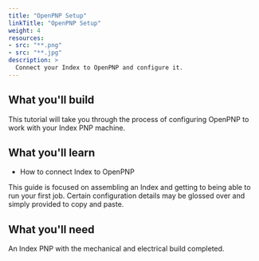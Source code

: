 ```yaml
---
title: "OpenPNP Setup"
linkTitle: "OpenPNP Setup"
weight: 4
resources:
- src: "**.png"
- src: "**.jpg"
description: >
  Connect your Index to OpenPNP and configure it.
---
```


## **What you'll build**

This tutorial will take you through the process of configuring OpenPNP to work with your Index PNP machine.

## **What you'll learn**

* How to connect Index to OpenPNP

This guide is focused on assembling an Index and getting to being able to run your first job. Certain configuration details may be glossed over and simply provided to copy and paste.

## **What you'll need**

An Index PNP with the mechanical and electrical build completed.

